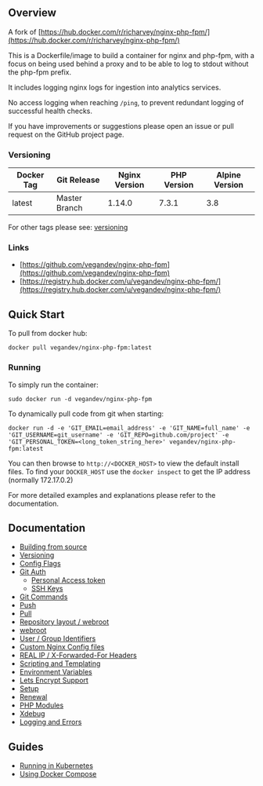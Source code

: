 ## Overview

A fork of [https://hub.docker.com/r/richarvey/nginx-php-fpm/](https://hub.docker.com/r/richarvey/nginx-php-fpm/)

This is a Dockerfile/image to build a container for nginx and php-fpm, with a focus on being used behind a proxy and to be able to log to stdout without the php-fpm prefix.

It includes logging nginx logs for ingestion into analytics services.

No access logging when reaching `/ping`, to prevent redundant logging of successful health checks.

If you have improvements or suggestions please open an issue or pull request on the GitHub project page.

### Versioning
| Docker Tag | Git Release | Nginx Version | PHP Version | Alpine Version |
|-----|-------|-----|--------|--------|
| latest | Master Branch |1.14.0 | 7.3.1 | 3.8 |

For other tags please see: [versioning](https://github.com/vegandev/nginx-php-fpm/blob/master/docs/versioning.md)

### Links
- [https://github.com/vegandev/nginx-php-fpm](https://github.com/vegandev/nginx-php-fpm)
- [https://registry.hub.docker.com/u/vegandev/nginx-php-fpm/](https://registry.hub.docker.com/u/vegandev/nginx-php-fpm/)

## Quick Start
To pull from docker hub:
```
docker pull vegandev/nginx-php-fpm:latest
```
### Running
To simply run the container:
```
sudo docker run -d vegandev/nginx-php-fpm
```
To dynamically pull code from git when starting:
```
docker run -d -e 'GIT_EMAIL=email_address' -e 'GIT_NAME=full_name' -e 'GIT_USERNAME=git_username' -e 'GIT_REPO=github.com/project' -e 'GIT_PERSONAL_TOKEN=<long_token_string_here>' vegandev/nginx-php-fpm:latest
```

You can then browse to ```http://<DOCKER_HOST>``` to view the default install files. To find your ```DOCKER_HOST``` use the ```docker inspect``` to get the IP address (normally 172.17.0.2)

For more detailed examples and explanations please refer to the documentation.
## Documentation

- [Building from source](https://github.com/vegandev/nginx-php-fpm/blob/master/docs/building.md)
- [Versioning](https://github.com/vegandev/nginx-php-fpm/blob/master/docs/versioning.md)
- [Config Flags](https://github.com/vegandev/nginx-php-fpm/blob/master/docs/config_flags.md)
- [Git Auth](https://github.com/vegandev/nginx-php-fpm/blob/master/docs/git_auth.md)
  - [Personal Access token](https://github.com/vegandev/nginx-php-fpm/blob/master/docs/git_auth.md#personal-access-token)
  - [SSH Keys](https://github.com/vegandev/nginx-php-fpm/blob/master/docs/git_auth.md#ssh-keys)
- [Git Commands](https://github.com/vegandev/nginx-php-fpm/blob/master/docs/git_commands.md)
 - [Push](https://github.com/vegandev/nginx-php-fpm/blob/master/docs/git_commands.md#push-code-to-git)
 - [Pull](https://github.com/vegandev/nginx-php-fpm/blob/master/docs/git_commands.md#pull-code-from-git-refresh)
- [Repository layout / webroot](https://github.com/vegandev/nginx-php-fpm/blob/master/docs/repo_layout.md)
 - [webroot](https://github.com/vegandev/nginx-php-fpm/blob/master/docs/repo_layout.md#src--webroot)
- [User / Group Identifiers](https://github.com/vegandev/nginx-php-fpm/blob/master/docs/UID_GID_Mapping.md)
- [Custom Nginx Config files](https://github.com/vegandev/nginx-php-fpm/blob/master/docs/nginx_configs.md)
 - [REAL IP / X-Forwarded-For Headers](https://github.com/vegandev/nginx-php-fpm/blob/master/docs/nginx_configs.md#real-ip--x-forwarded-for-headers)
- [Scripting and Templating](https://github.com/vegandev/nginx-php-fpm/blob/master/docs/scripting_templating.md)
 - [Environment Variables](https://github.com/vegandev/nginx-php-fpm/blob/master/docs/scripting_templating.md#using-environment-variables--templating)
- [Lets Encrypt Support](https://github.com/vegandev/nginx-php-fpm/blob/master/docs/lets_encrypt.md)
 - [Setup](https://github.com/vegandev/nginx-php-fpm/blob/master/docs/lets_encrypt.md#setup)
 - [Renewal](https://github.com/vegandev/nginx-php-fpm/blob/master/docs/lets_encrypt.md#renewal)
- [PHP Modules](https://github.com/vegandev/nginx-php-fpm/blob/master/docs/php_modules.md)
- [Xdebug](https://github.com/vegandev/nginx-php-fpm/blob/master/docs/xdebug.md)
- [Logging and Errors](https://github.com/vegandev/nginx-php-fpm/blob/master/docs/logs.md)

## Guides
- [Running in Kubernetes](https://github.com/vegandev/nginx-php-fpm/blob/master/docs/guides/kubernetes.md)
- [Using Docker Compose](https://github.com/vegandev/nginx-php-fpm/blob/master/docs/guides/docker_compose.md)
